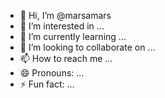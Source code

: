 - 👋 Hi, I’m @marsamars
- 👀 I’m interested in ...
- 🌱 I’m currently learning ...
- 💞️ I’m looking to collaborate on ...
- 📫 How to reach me ...
- 😄 Pronouns: ...
- ⚡ Fun fact: ...

<!---
marsamars/marsamars is a ✨ special ✨ repository because its `README.md` (this file) appears on your GitHub profile.
You can click the Preview link to take a look at your changes.
--->
